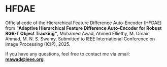 # HFDAE
Official code of the Hierarchical Feature Difference Auto-Encoder (HFDAE) from **"Adaptive Hierarchical Feature Difference Auto-Encoder for Robust RGB-T Object Tracking"**, Mohamed Awad, Ahmed Elliethy, M. Omair Ahmad, M. N. S. Swamy, Submitted to IEEE International Conference on Image Processing (ICIP), 2025.

If you have any questions, feel free to contact me via email: **mawad@ieee.org**.
